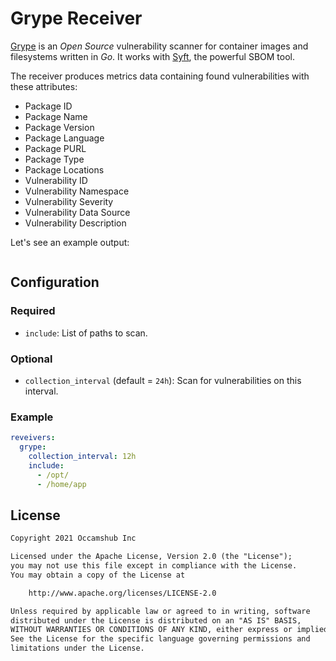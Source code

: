 # Grype Receiver

[Grype](https://github.com/anchore/grype) is an _Open Source_ vulnerability scanner
for container images and filesystems written in _Go_. It works with [Syft](https://github.com/anchore/syft),
the powerful SBOM tool.

The receiver produces metrics data containing found vulnerabilities with these attributes:

* Package ID
* Package Name
* Package Version
* Package Language
* Package PURL
* Package Type
* Package Locations
* Vulnerability ID
* Vulnerability Namespace
* Vulnerability Severity
* Vulnerability Data Source
* Vulnerability Description

Let's see an example output:

```txt

```

## Configuration

### Required

 * `include`: List of paths to scan.

### Optional

 * `collection_interval` (default = `24h`): Scan for vulnerabilities on this interval.

### Example

```yaml
reveivers:
  grype:
    collection_interval: 12h
    include:
      - /opt/
      - /home/app
```

## License

```txt
Copyright 2021 Occamshub Inc

Licensed under the Apache License, Version 2.0 (the "License");
you may not use this file except in compliance with the License.
You may obtain a copy of the License at

    http://www.apache.org/licenses/LICENSE-2.0

Unless required by applicable law or agreed to in writing, software
distributed under the License is distributed on an "AS IS" BASIS,
WITHOUT WARRANTIES OR CONDITIONS OF ANY KIND, either express or implied.
See the License for the specific language governing permissions and
limitations under the License.
```
